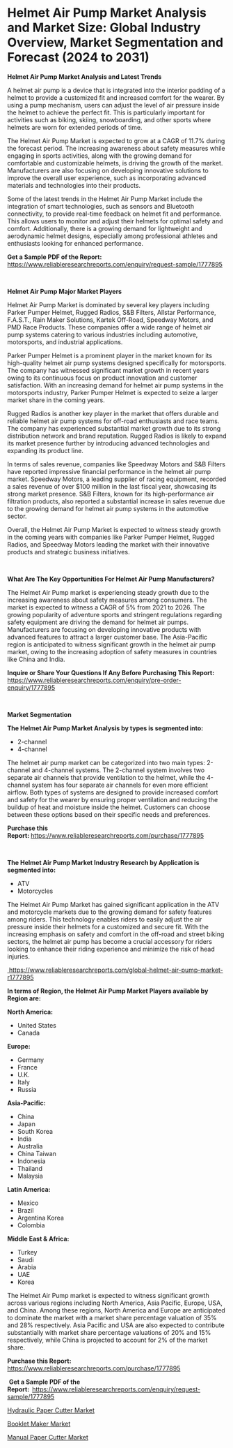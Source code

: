<p><h1>Helmet Air Pump Market Analysis and Market Size: Global Industry Overview, Market Segmentation and Forecast (2024 to 2031)</h1></p><p><strong>Helmet Air Pump Market Analysis and Latest Trends</strong></p>
<p><p>A helmet air pump is a device that is integrated into the interior padding of a helmet to provide a customized fit and increased comfort for the wearer. By using a pump mechanism, users can adjust the level of air pressure inside the helmet to achieve the perfect fit. This is particularly important for activities such as biking, skiing, snowboarding, and other sports where helmets are worn for extended periods of time.</p><p>The Helmet Air Pump Market is expected to grow at a CAGR of 11.7% during the forecast period. The increasing awareness about safety measures while engaging in sports activities, along with the growing demand for comfortable and customizable helmets, is driving the growth of the market. Manufacturers are also focusing on developing innovative solutions to improve the overall user experience, such as incorporating advanced materials and technologies into their products.</p><p>Some of the latest trends in the Helmet Air Pump Market include the integration of smart technologies, such as sensors and Bluetooth connectivity, to provide real-time feedback on helmet fit and performance. This allows users to monitor and adjust their helmets for optimal safety and comfort. Additionally, there is a growing demand for lightweight and aerodynamic helmet designs, especially among professional athletes and enthusiasts looking for enhanced performance.</p></p>
<p><strong>Get a Sample PDF of the Report:&nbsp;</strong> <a href="https://www.reliableresearchreports.com/enquiry/request-sample/1777895">https://www.reliableresearchreports.com/enquiry/request-sample/1777895</a></p>
<p>&nbsp;</p>
<p><strong>Helmet Air Pump Major Market Players</strong></p>
<p><p>Helmet Air Pump Market is dominated by several key players including Parker Pumper Helmet, Rugged Radios, S&B Filters, Allstar Performance, F.A.S.T., Rain Maker Solutions, Kartek Off-Road, Speedway Motors, and PMD Race Products. These companies offer a wide range of helmet air pump systems catering to various industries including automotive, motorsports, and industrial applications.</p><p>Parker Pumper Helmet is a prominent player in the market known for its high-quality helmet air pump systems designed specifically for motorsports. The company has witnessed significant market growth in recent years owing to its continuous focus on product innovation and customer satisfaction. With an increasing demand for helmet air pump systems in the motorsports industry, Parker Pumper Helmet is expected to seize a larger market share in the coming years.</p><p>Rugged Radios is another key player in the market that offers durable and reliable helmet air pump systems for off-road enthusiasts and race teams. The company has experienced substantial market growth due to its strong distribution network and brand reputation. Rugged Radios is likely to expand its market presence further by introducing advanced technologies and expanding its product line.</p><p>In terms of sales revenue, companies like Speedway Motors and S&B Filters have reported impressive financial performance in the helmet air pump market. Speedway Motors, a leading supplier of racing equipment, recorded a sales revenue of over $100 million in the last fiscal year, showcasing its strong market presence. S&B Filters, known for its high-performance air filtration products, also reported a substantial increase in sales revenue due to the growing demand for helmet air pump systems in the automotive sector.</p><p>Overall, the Helmet Air Pump Market is expected to witness steady growth in the coming years with companies like Parker Pumper Helmet, Rugged Radios, and Speedway Motors leading the market with their innovative products and strategic business initiatives.</p></p>
<p>&nbsp;</p>
<p><strong>What Are The Key Opportunities For Helmet Air Pump Manufacturers?</strong></p>
<p><p>The Helmet Air Pump market is experiencing steady growth due to the increasing awareness about safety measures among consumers. The market is expected to witness a CAGR of 5% from 2021 to 2026. The growing popularity of adventure sports and stringent regulations regarding safety equipment are driving the demand for helmet air pumps. Manufacturers are focusing on developing innovative products with advanced features to attract a larger customer base. The Asia-Pacific region is anticipated to witness significant growth in the helmet air pump market, owing to the increasing adoption of safety measures in countries like China and India.</p></p>
<p><strong>Inquire or Share Your Questions If Any Before Purchasing This Report:</strong> <a href="https://www.reliableresearchreports.com/enquiry/pre-order-enquiry/1777895">https://www.reliableresearchreports.com/enquiry/pre-order-enquiry/1777895</a></p>
<p>&nbsp;</p>
<p><strong>Market Segmentation</strong></p>
<p><strong>The Helmet Air Pump Market Analysis by types is segmented into:</strong></p>
<p><ul><li>2-channel</li><li>4-channel</li></ul></p>
<p><p>The helmet air pump market can be categorized into two main types: 2-channel and 4-channel systems. The 2-channel system involves two separate air channels that provide ventilation to the helmet, while the 4-channel system has four separate air channels for even more efficient airflow. Both types of systems are designed to provide increased comfort and safety for the wearer by ensuring proper ventilation and reducing the buildup of heat and moisture inside the helmet. Customers can choose between these options based on their specific needs and preferences.</p></p>
<p><strong>Purchase this Report:&nbsp;</strong><a href="https://www.reliableresearchreports.com/purchase/1777895">https://www.reliableresearchreports.com/purchase/1777895</a></p>
<p>&nbsp;</p>
<p><strong>The Helmet Air Pump Market Industry Research by Application is segmented into:</strong></p>
<p><ul><li>ATV</li><li>Motorcycles</li></ul></p>
<p><p>The Helmet Air Pump Market has gained significant application in the ATV and motorcycle markets due to the growing demand for safety features among riders. This technology enables riders to easily adjust the air pressure inside their helmets for a customized and secure fit. With the increasing emphasis on safety and comfort in the off-road and street biking sectors, the helmet air pump has become a crucial accessory for riders looking to enhance their riding experience and minimize the risk of head injuries.</p></p>
<p><a href="https://www.reliableresearchreports.com/global-helmet-air-pump-market-r1777895">&nbsp;https://www.reliableresearchreports.com/global-helmet-air-pump-market-r1777895</a></p>
<p><strong>In terms of Region, the Helmet Air Pump Market Players available by Region are:</strong></p>
<p>
    <p> <strong> North America: </strong>
        <ul>
            <li>United States</li>
            <li>Canada</li>
        </ul>
        </p> 
    <p> <strong> Europe: </strong>
        <ul>
            <li>Germany</li>
            <li>France</li>
            <li>U.K.</li>
            <li>Italy</li>
            <li>Russia</li>
        </ul>
        </p> 
    <p> <strong> Asia-Pacific: </strong>
        <ul>
            <li>China</li>
            <li>Japan</li>
            <li>South Korea</li>
            <li>India</li>
            <li>Australia</li>
            <li>China Taiwan</li>
            <li>Indonesia</li>
            <li>Thailand</li>
            <li>Malaysia</li>
        </ul>
        </p> 
    <p> <strong> Latin America: </strong>
        <ul>
            <li>Mexico</li>
            <li>Brazil</li>
            <li>Argentina Korea</li>
            <li>Colombia</li>
        </ul>
        </p> 
    <p> <strong> Middle East & Africa: </strong>
        <ul>
            <li>Turkey</li>
            <li>Saudi</li>
            <li>Arabia</li>
            <li>UAE</li>
            <li>Korea</li>
        </ul>
    </p>
    </p>
<p><p>The Helmet Air Pump market is expected to witness significant growth across various regions including North America, Asia Pacific, Europe, USA, and China. Among these regions, North America and Europe are anticipated to dominate the market with a market share percentage valuation of 35% and 28% respectively. Asia Pacific and USA are also expected to contribute substantially with market share percentage valuations of 20% and 15% respectively, while China is projected to account for 2% of the market share.</p></p>
<p><strong>Purchase this Report: </strong><a href="https://www.reliableresearchreports.com/purchase/1777895">https://www.reliableresearchreports.com/purchase/1777895</a></p>
<p>&nbsp;<strong>Get a Sample PDF of the Report:&nbsp;&nbsp;</strong><a href="https://www.reliableresearchreports.com/enquiry/request-sample/1777895">https://www.reliableresearchreports.com/enquiry/request-sample/1777895</a></p>
<p><strong></strong></p>
<p><p><a href="https://www.linkedin.com/pulse/hydraulic-paper-cutter-market-insight-trends-growth-forecasted-oaahe?trackingId=xTUg7Gb4tgNoYaLw3kmczQ%3D%3D">Hydraulic Paper Cutter Market</a></p><p><a href="https://www.linkedin.com/pulse/booklet-maker-market-outlook-industry-overview-forecast-2024-2031-6vaaf?trackingId=bYGpN8VBZd28cwIus4S8IQ%3D%3D">Booklet Maker Market</a></p><p><a href="https://www.linkedin.com/pulse/manual-paper-cutter-market-comprehensive-assessment-type-application-pqwoe?trackingId=hx3yK7kVA1c8zlS8YPFUMg%3D%3D">Manual Paper Cutter Market</a></p></p>